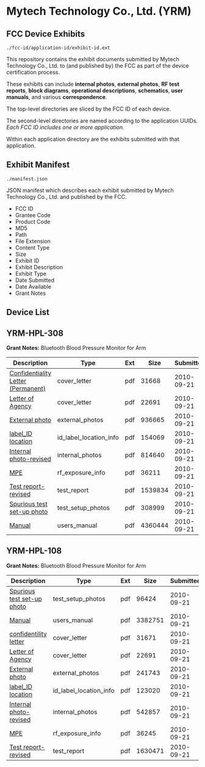 # Mytech Technology Co., Ltd. (YRM)
## FCC Device Exhibits

```
./fcc-id/application-id/exhibit-id.ext
```

This repository contains the exhibit documents submitted by Mytech Technology Co., Ltd. to (and published by) the FCC as part of the device certification process.

These exhibits can include **internal photos**, **external photos**, **RF test reports**, **block diagrams**, **operational descriptions**, **schematics**, **user manuals**, and various **correspondence**.

The top-level directories are sliced by the FCC ID of each device.

The second-level directories are named according to the application UUIDs. *Each FCC ID includes one or more application.*

Within each application directory are the exhibits submitted with that application. 

## Exhibit Manifest

```
./manifest.json
```

JSON manifest which describes each exhibit submitted by Mytech Technology Co., Ltd. and published by the FCC.

- FCC ID
- Grantee Code
- Product Code
- MD5
- Path
- File Extension
- Content Type
- Size
- Exhibit ID
- Exhibit Description
- Exhibit Type
- Date Submitted
- Date Available
- Grant Notes

## Device List
## YRM-HPL-308
**Grant Notes:** Bluetooth Blood Pressure Monitor for Arm

| Description | Type | Ext | Size | Submitted | Available |
| ----------- | ---- | --- | ---- | --------- | --------- |
| [Confidentiality Letter (Permanent)](YRM-HPL-308/f8b16cdf95b9884940a619227f660dac/1346644.pdf) | cover_letter | pdf | 31668 | 2010-09-21 | 2010-09-22 |
| [Letter of Agency](YRM-HPL-308/f8b16cdf95b9884940a619227f660dac/1346645.pdf) | cover_letter | pdf | 22691 | 2010-09-21 | 2010-09-22 |
| [External photo](YRM-HPL-308/f8b16cdf95b9884940a619227f660dac/1346646.pdf) | external_photos | pdf | 936665 | 2010-09-21 | 2010-09-22 |
| [label_ID location](YRM-HPL-308/f8b16cdf95b9884940a619227f660dac/1346648.pdf) | id_label_location_info | pdf | 154069 | 2010-09-21 | 2010-09-22 |
| [Internal photo-revised](YRM-HPL-308/f8b16cdf95b9884940a619227f660dac/1346647.pdf) | internal_photos | pdf | 814640 | 2010-09-21 | 2010-09-22 |
| [MPE](YRM-HPL-308/f8b16cdf95b9884940a619227f660dac/1346650.pdf) | rf_exposure_info | pdf | 36211 | 2010-09-21 | 2010-09-22 |
| [Test report-revised](YRM-HPL-308/f8b16cdf95b9884940a619227f660dac/1346652.pdf) | test_report | pdf | 1539834 | 2010-09-21 | 2010-09-22 |
| [Spurious test set-up photo](YRM-HPL-308/f8b16cdf95b9884940a619227f660dac/1346653.pdf) | test_setup_photos | pdf | 308999 | 2010-09-21 | 2010-09-22 |
| [Manual](YRM-HPL-308/f8b16cdf95b9884940a619227f660dac/1346654.pdf) | users_manual | pdf | 4360444 | 2010-09-21 | 2010-09-22 |
## YRM-HPL-108
**Grant Notes:** Bluetooth Blood Pressure Monitor for Arm

| Description | Type | Ext | Size | Submitted | Available |
| ----------- | ---- | --- | ---- | --------- | --------- |
| [Spurious test set-up photo](YRM-HPL-108/90a79e078474f7a7b81870bfc75b9abb/1346665.pdf) | test_setup_photos | pdf | 96424 | 2010-09-21 | 2010-09-22 |
| [Manual](YRM-HPL-108/90a79e078474f7a7b81870bfc75b9abb/1346666.pdf) | users_manual | pdf | 3382751 | 2010-09-21 | 2010-09-22 |
| [confidentility letter](YRM-HPL-108/90a79e078474f7a7b81870bfc75b9abb/1346656.pdf) | cover_letter | pdf | 31671 | 2010-09-21 | 2010-09-22 |
| [Letter of Agency](YRM-HPL-108/90a79e078474f7a7b81870bfc75b9abb/1346645.pdf) | cover_letter | pdf | 22691 | 2010-09-21 | 2010-09-22 |
| [External photo](YRM-HPL-108/90a79e078474f7a7b81870bfc75b9abb/1346658.pdf) | external_photos | pdf | 241743 | 2010-09-21 | 2010-09-22 |
| [label_ID location](YRM-HPL-108/90a79e078474f7a7b81870bfc75b9abb/1346660.pdf) | id_label_location_info | pdf | 123020 | 2010-09-21 | 2010-09-22 |
| [Internal photo-revised](YRM-HPL-108/90a79e078474f7a7b81870bfc75b9abb/1346659.pdf) | internal_photos | pdf | 542857 | 2010-09-21 | 2010-09-22 |
| [MPE](YRM-HPL-108/90a79e078474f7a7b81870bfc75b9abb/1346662.pdf) | rf_exposure_info | pdf | 36245 | 2010-09-21 | 2010-09-22 |
| [Test report-revised](YRM-HPL-108/90a79e078474f7a7b81870bfc75b9abb/1346664.pdf) | test_report | pdf | 1630471 | 2010-09-21 | 2010-09-22 |
